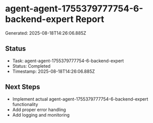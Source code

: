 # agent-agent-1755379777754-6-backend-expert Report

Generated: 2025-08-18T14:26:06.885Z

## Status
- Task: agent-agent-1755379777754-6-backend-expert
- Status: Completed
- Timestamp: 2025-08-18T14:26:06.885Z

## Next Steps
- Implement actual agent-agent-1755379777754-6-backend-expert functionality
- Add proper error handling
- Add logging and monitoring
